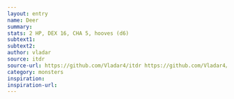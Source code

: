 ```yaml
---
layout: entry
name: Deer
summary:
stats: 2 HP, DEX 16, CHA 5, hooves (d6)
subtext1:
subtext2:
author: vladar
source: itdr
source-url: https://github.com/Vladar4/itdr https://github.com/Vladar4/itdr https://github.com/Vladar4/itdr
category: monsters
inspiration:
inspiration-url:
---
```

